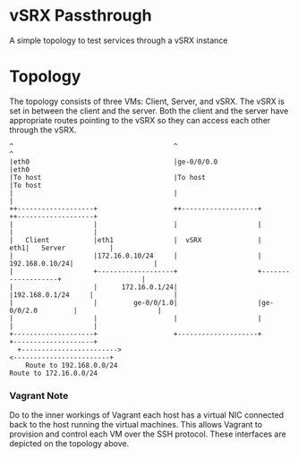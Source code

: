 vSRX Passthrough
================

A simple topology to test services through a vSRX instance

Topology
========

The topology consists of three VMs: Client, Server, and vSRX. The vSRX is set in between the client and the server. Both the client and the server have appropriate routes pointing to the vSRX so they can access each other through the vSRX.

```
^                                        ^                                        ^
|eth0                                    |ge-0/0/0.0                              |eth0
|To host                                 |To host                                 |To host
|                                        |                                        |
++-------------------+                   ++-------------------+                   ++-------------------+
|                    |                   |                    |                   |                    |
|   Client           |eth1               |  vSRX              |               eth1|   Server           |
|                    |172.16.0.10/24     |                    |    192.168.0.10/24|                    |
|                    +-------------------+                    +-------------------+                    |
|                    |      172.16.0.1/24|                    |192.168.0.1/24     |                    |
|                    |         ge-0/0/1.0|                    |ge-0/0/2.0         |                    |
|                    |                   |                    |                   |                    |
+--------------------+                   +--------------------+                   +--------------------+
  +------------------------>                                              <------------------------+
    Route to 192.168.0.0/24                                                 Route to 172.16.0.0/24
```

### Vagrant Note

Do to the inner workings of Vagrant each host has a virtual NIC connected back to the host running the virtual machines. This allows Vagrant to provision and control each VM over the SSH protocol. These interfaces are depicted on the topology above.
